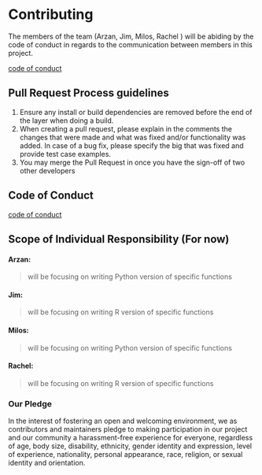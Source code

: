 # Contributing

The members of the team (Arzan, Jim, Milos, Rachel ) will be abiding by the code of conduct in regards to the communication between members in this project.   

[code of conduct](https://github.com/UBC-MDS/explorePy/blob/master/CONDUCT.md)


## Pull Request Process guidelines

1. Ensure any install or build dependencies are removed before the end of the layer when doing a
   build.
2. When creating a pull request, please explain in the comments the changes that were made and what was fixed and/or functionality was added. In case of a bug fix, please specify the big that was fixed and provide test case examples.
3. You may merge the Pull Request in once you have the sign-off of two other developers

## Code of Conduct

[code of conduct](https://github.com/UBC-MDS/explorePy/blob/master/CONDUCT.md)

## Scope of Individual Responsibility (For now)

#### Arzan:

> will be focusing on writing Python version of specific functions

#### Jim:

> will be focusing on writing R version of specific functions

#### Milos:

> will be focusing on writing Python version of specific functions

#### Rachel:

> will be focusing on writing R version of specific functions



### Our Pledge

In the interest of fostering an open and welcoming environment, we as
contributors and maintainers pledge to making participation in our project and
our community a harassment-free experience for everyone, regardless of age, body
size, disability, ethnicity, gender identity and expression, level of experience,
nationality, personal appearance, race, religion, or sexual identity and
orientation.
